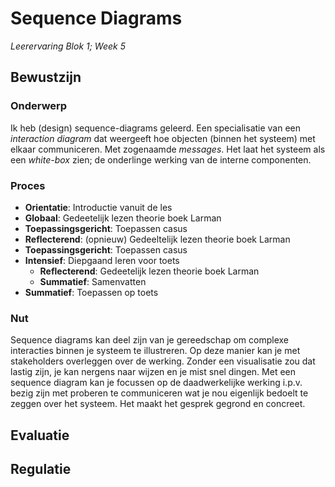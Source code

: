 # Sequence Diagrams
_Leerervaring_
_Blok 1; Week 5_


## Bewustzijn
### Onderwerp
Ik heb (design) sequence-diagrams geleerd. Een specialisatie van een _interaction diagram_ dat
weergeeft hoe objecten (binnen het systeem) met elkaar communiceren. Met zogenaamde _messages_.
Het laat het systeem als een _white-box_ zien; de onderlinge werking van de interne componenten.

### Proces
- **Orientatie**: Introductie vanuit de les
- **Globaal**: Gedeetelijk lezen theorie boek Larman
- **Toepassingsgericht**: Toepassen casus
- **Reflecterend**: (opnieuw) Gedeeltelijk lezen theorie boek Larman
- **Toepassingsgericht**: Toepassen casus
- **Intensief**: Diepgaand leren voor toets
    - **Reflecterend**: Gedeetelijk lezen theorie boek Larman
    - **Summatief**: Samenvatten
- **Summatief**: Toepassen op toets

### Nut
Sequence diagrams kan deel zijn van je gereedschap om complexe interacties binnen je systeem te 
illustreren. Op deze manier kan je met stakeholders overleggen over de werking. Zonder een
visualisatie zou dat lastig zijn, je kan nergens naar wijzen en je mist snel dingen. Met een 
sequence diagram kan je focussen op de daadwerkelijke werking i.p.v. bezig zijn met proberen
te communiceren wat je nou eigenlijk bedoelt te zeggen over het systeem. Het maakt het gesprek
gegrond en concreet. 


## Evaluatie


## Regulatie

